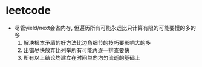 # leetcode
* 尽管yield/next会省内存, 但遍历所有可能永远比只计算有限的可能要慢的多的多
  1. 解决根本矛盾的好方法比边角细节的技巧要影响大的多
  2. 出错尽快放弃比列举所有可能再逐一排查要快
  3. 所有以上结论均建立在时间单向均匀流逝的基础上
